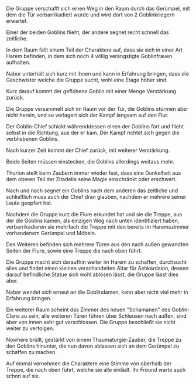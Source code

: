 Die Gruppe verschafft sich einen Weg in den Raum durch das Gerümpel, mit dem die Tür verbarrikadiert wurde und wird dort von 2 Goblinkriegern erwartet.

Einer der beiden Goblins flieht, der andere segnet recht schnell das zeitliche.

In dem Raum fällt einem Teil der Charaktere auf, dass sie sich in einer Art Harem befinden, in dem sich noch 4 völlig verängstigte Goblinfrauen aufhalten.

Nabor unterhält sich kurz mit ihnen und kann in Erfahrung bringen, dass die Geschwister welche die Gruppe sucht, wohl eine Etage höher sind.

Kurz darauf kommt der geflohene Goblin mit einer Menge Verstärkung zurück.

Die Gruppe versammelt sich im Raum vor der Tür, die Goblins stürmen aber nicht herein, und so verlagert sich der Kampf langsam auf den Flur.

Der Goblin-Chief schickt währenddessen einen der Goblins fort und flieht selbst in die Richtung, aus der er kam.
Der Kampf richtet sich gegen die verbliebenen Goblins.

Nach kurzer Zeit kommt der Chief zurück, mit weiterer Verstärkung.

Beide Seiten müssen einstecken, die Goblins allerdings weitaus mehr.

Thurion stellt beim Zaubern immer wieder fest, dass eine Dunkelheit aus dem oberen Teil der Zitadelle seine Magie einschränkt oder erschwert.

Nach und nach segnet ein Goblins nach dem anderen das zeitliche und schließlich muss auch der Chief dran glauben, nachdem er mehrere seiner Leute geopfert hat.

Nachdem die Gruppe kurz die Flure erkundet hat und sie die Treppe, aus der die Goblins kamen, als einzigen Weg nach unten identifiziert haben, verbarrikadieren sie mehrfach die Treppe mit den bereits im Haremszimmer vorhandenem Gerümpel und Möbeln.

Des Weiteren befinden sich mehrere Türen aus den nach außen gewandten Seiten der Flure, sowie eine Treppe die nach oben führt.

Die Gruppe macht sich daraufhin weiter im Harem zu schaffen, durchsucht alles und findet einen kleinen verschandelten Altar für Ashkardalon, dessen darauf befindliche Statue sich wohl ablösen lässt, die Gruppe lässt dies aber.

Nabor wendet sich erneut an die Goblindamen, kann aber nicht viel mehr in Erfahrung bringen. 

Ein weiterer Raum scheint das Zimmer des neuen "Schamanen" des Goblin-Clans zu sein, alle weiteren Türen führen über Schleusen nach außen, sind aber von innen sehr gut verschlossen. Die Gruppe beschließt sie nicht weiter zu verfolgen.

Nowhere brüllt, gestärkt von einem Thaumaturgie-Zauber, die Treppe zu den Goblins hinunter, die nun davon ablassen sich an dem Gerümpel zu schaffen zu machen.

Auf einmal vernehmen die Charaktere eine Stimme von oberhalb der Treppe, die nach oben führt, welche sie alle einlädt. Ihr Freund warte auch schon auf sie.